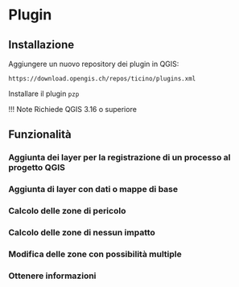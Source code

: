 # Plugin


## Installazione

Aggiungere un nuovo repository dei plugin in QGIS:

```
https://download.opengis.ch/repos/ticino/plugins.xml
```

Installare il plugin `pzp`

!!! Note
    Richiede QGIS 3.16 o superiore


## Funzionalità

### Aggiunta dei layer per la registrazione di un processo al progetto QGIS

### Aggiunta di layer con dati o mappe di base

### Calcolo delle zone di pericolo

### Calcolo delle zone di nessun impatto

### Modifica delle zone con possibilità multiple

### Ottenere informazioni
